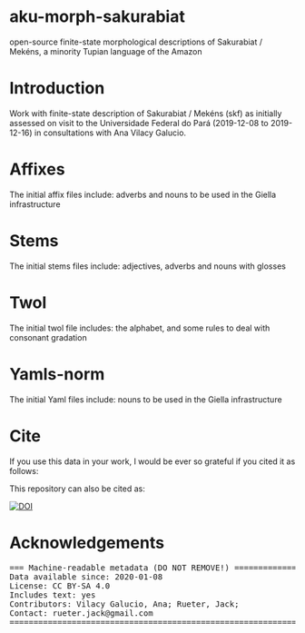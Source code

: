 # aku-morph-sakurabiat

open-source finite-state morphological descriptions of Sakurabiat / Mekéns, a minority Tupian language of the Amazon

# Introduction
Work with finite-state description of Sakurabiat / Mekéns (skf) as initially assessed on visit to the Universidade Federal do Pará (2019-12-08 to 2019-12-16) in consultations with Ana Vilacy Galucio.

# Affixes
The initial affix files include:
adverbs and nouns to be used in the Giella infrastructure

# Stems
The initial stems files include:
adjectives, adverbs and nouns with glosses

# Twol
The initial twol file includes:
the alphabet, and some rules to deal with consonant gradation

# Yamls-norm
The initial Yaml files include:
nouns to be used in the Giella infrastructure


# Cite

If you use this data in your work, I would be ever so grateful if you cited it as follows:


This repository can also be cited as:

[![DOI](https://zenodo.org/badge/232564183.svg)](https://zenodo.org/badge/latestdoi/232564183)


# Acknowledgements


<pre>
=== Machine-readable metadata (DO NOT REMOVE!) ================================
Data available since: 2020-01-08
License: CC BY-SA 4.0
Includes text: yes
Contributors: Vilacy Galucio, Ana; Rueter, Jack;
Contact: rueter.jack@gmail.com
===============================================================================
</pre>
